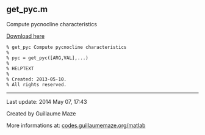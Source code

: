 ## get\_pyc.m ##
Compute pycnocline characteristics

[Download here](http://guillaumemaze.googlecode.com/svn/trunk/matlab/codes/geophysic/get_pyc.m)

```
% get_pyc Compute pycnocline characteristics
%
% pyc = get_pyc([ARG,VAL],...)
% 
% HELPTEXT
%
% Created: 2013-05-10.
% All rights reserved.
```

---

Last update: 2014 May 07, 17:43

Created by Guillaume Maze

More informations at: [codes.guillaumemaze.org/matlab](http://codes.guillaumemaze.org/matlab)
